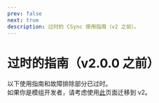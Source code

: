 ```yaml
---
prev: false
next: true
description: 过时的 CSync 使用指南（v2 之前）。
---
```


# 过时的指南（v2.0.0 之前）

以下使用指南和故障排除部分已过时。<br>
如果你是模组开发者，请考虑使用[此](/dev/apis/csync/v2-migration)页面迁移到 v2。
